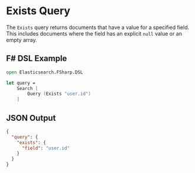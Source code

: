 # Exists Query

The `Exists` query returns documents that have a value for a specified field. This includes documents where the field has an explicit `null` value or an empty array.

## F# DSL Example

```fsharp
open Elasticsearch.FSharp.DSL

let query =
    Search [
        Query (Exists "user.id")
    ]
```

## JSON Output

```json
{
  "query": {
    "exists": {
      "field": "user.id"
    }
  }
}
```
